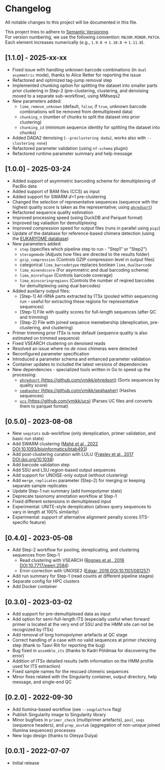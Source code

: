 # Changelog

All notable changes to this project will be documented in this file.  

This project tries to adhere to [Semantic Versioning](https://semver.org/spec/v2.0.0.html).  
For version numbering, we use the following convention: `MAJOR.MINOR.PATCH`.  
Each element increases numerically (e.g., `1.9.0` -> `1.10.0` -> `1.11.0`).  


## [1.1.0] - 2025-xx-xx

- Fixed issue with handling unknown barcode combinations (in `dual asymmetric` mode), thanks to Alice Retter for reporting the issue  
- Refactored and optimized tag-jump removal step  
- Implemented chunking option for splitting the dataset into smaller parts prior clustering in Step-2 (pre-clustering, clustering, and denoising moved to a separate sub-workflow), using MMseqs2  
- New parameters added:  
    - `lima_remove_unknown` (default, `false`; if `true`, unknown barcode combinations will be removed from demultiplexed data)  
    - `chunking_n` (number of chunks to split the dataset into prior clustering)  
    - `chunking_id` (minimum sequence identity for splitting the dataset into chunks)  
- Added DADA2 denoising (`--preclustering dada2`, works also with `--clustering none`)
- Refactored parameter validation (using `nf-schema` plugin)  
- Refactored runtime parameter summary and help message  

## [1.0.0] - 2025-03-24

- Added support of asymmetric barcoding scheme for demultiplexing of PacBio data  
- Added support of BAM files (CCS) as input  
- Added support for SWARM *d*=1 pre-clustering  
- Changed the selection of representative sequences (sequence with the highest quality score is taken as the representative; using [`phredsort`](https://github.com/vmikk/phredsort))  
- Refactored sequence quality estimation  
- Improved processing speed (using DuckDB and Parquet format)  
- Improved tag valiadion for demultiplexing  
- Improved compression speed for output files (runs in parallel using `pigz`)  
- Update of the database for reference-based chimera detection (using the [EUKARYOME database](https://eukaryome.org/))  
- New parameters added:  
    - `step` (specifies which pipeline step to run - "Step1" or "Step2")  
    - `storagemode` (Adjusts how files are directed to the results folder)  
    - `gzip_compression` (Controls GZIP compression level in output files)  
    - categorical `lima_barcodetype` replaces boolean `lima_dualbarcode`  
    - `lima_minendscore` (For asymmetric and dual barcoding scheme)  
    - `lima_minrefspan` (Controls barcode coverage)  
    - `lima_minscoringregions` (Controls the number of reqired barcodes for demultiplexing using dual barcodes)  
- Added auxilarry output files:  
    - [Step-1] All rRNA parts extracted by ITSx (pooled within sequencing run - useful for extracting these regions for representative sequences)  
    - [Step-1] File with quality scores for full-length sequences (after QC and trimming)  
    - [Step-2] File with joined sequence memebership (dereplication, pre-clustering, and clustering)  
- Primer trimming prior ITSx is now default (sequence quality is also estimated on trimmed sequence)  
- Fixed VSEARCH clustering on denoised reads  
- Resolved an issue where no *de novo* chimeras were detected  
- Reconfigured parameter specification  
- Introduced a parameter schema and enhanced parameter validation  
- Container updates to included the latest versions of dependencies  
- New dependencies - specialized tools written in Go to speed up the processing:  
    - [`phredsort` (https://github.com/vmikk/phredsort)](https://github.com/vmikk/phredsort) (Sorts sequences by quality score)  
    - [`seqhasher` (https://github.com/vmikk/seqhasher)](https://github.com/vmikk/seqhasher) (Hashes sequences)  
    - [`ucs` (https://github.com/vmikk/ucs)](https://github.com/vmikk/ucs) (Parses UC files and converts them to parquet format)  


## [0.5.0] - 2023-08-08

- New `seqstats` sub-workflow (only dereplication, primer validation, and basic run stats)  
- Add SWARM clustering ([Mahé et al., 2022 DOI:10.1093/bioinformatics/btab493](https://academic.oup.com/bioinformatics/article/38/1/267/6318385))  
- Add post-clustering curation with LULU ([Frøslev et al., 2017 DOI:doi.org/10.1038](https://www.nature.com/articles/s41467-017-01312-x))  
- Add barcode validation step  
- Add SSU and LSU region-based output sequences  
- Add support for UNOISE-only output (without clustering)  
- Add `merge_replicates` parameter (Step-2) for merging or keeping separate sample replicates  
- Update Step-1 run summary (add homopolymer stats)  
- Deprecate taxonomy annotation workflow at Step-1  
- Fixed different extensions in demultiplexed input  
- Experimental: UNITE-style dereplication (allows query sequences to vary in length at 100% similarity)  
- Experimental: support of alternative alignment penalty scores (ITS-specific feature)


## [0.4.0] - 2023-05-08

- Add Step-2 workflow for pooling, dereplicating, and clustering sequences from Step-1  
    - Read clustering with VSEARCH ([Rognes et al., 2016 DOI:10.7717/peerj.2584](https://peerj.com/articles/2584/))  
    - Error-correction with UNOISE2 ([Edgar, 2016 DOI:10.1101/081257](https://www.biorxiv.org/content/10.1101/081257v1))  
- Add run summary for Step-1 (read counts at different pipeline stages)  
- Separate config for HPC clusters  
- Add Docker container  


## [0.3.0] - 2023-03-02

- Add support for pre-demultiplexed data as input  
- Add option for semi-full-length ITS (especially useful when forward primer is located at the very end of SSU and the HMM site can not be recognized by ITSx)  
- Add removal of long homopolymer artefacts at QC stage  
- Correct handling of a case with no valid sequences at primer checking step (thank to Taavi Riit for reporting the bug)  
- Bug fixed in `assemble_its` (thanks to Kadri Põldmaa for discovering the error)  
- Addition of ITSx detailed results (with information on the HMM profile used for ITS extraction)  
- Fixed sample names for the rescued chimeric sequences  
- Minor fixes related with the Singularity container, output directory, help message, and single-end QC  

## [0.2.0] - 2022-09-30

- Add Ilumina-based workflow (see `--seqplatform` flag)  
- Publish Singularity image to Singularity library  
- Minor bugfixes in `primer_check` (multiprimer artefacts), `pool_seqs` (sequence headers), and `prep_asvtab` (aggregation of non-unique joined Illumina sequences) processes  
- New logo design (thanks to Olesya Dulya)  

## [0.0.1] - 2022-07-07

- Initial release  
